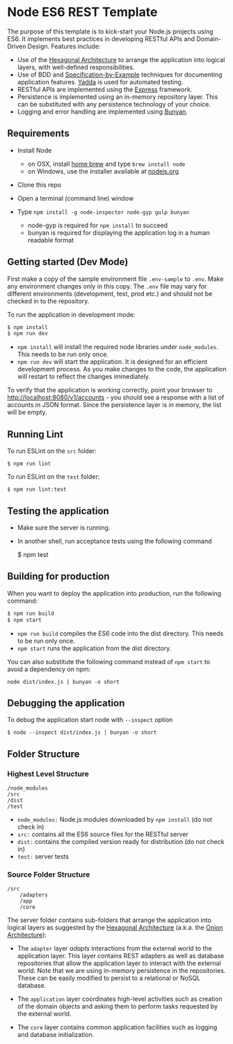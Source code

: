 Node ES6 REST Template
======================
The purpose of this template is to kick-start your Node.js projects using ES6. It implements best practices in developing RESTful APIs and Domain-Driven Design. Features include:
- Use of the [Hexagonal Architecture](http://alistair.cockburn.us/Hexagonal+architecture) to arrange the application into logical layers, with well-defined responsibilities.
- Use of BDD and [Specification-by-Example](http://specificationbyexample.com/) techniques for documenting application features. [Yadda](https://github.com/acuminous/yadda) is used for automated testing.
- RESTful APIs are implemented using the [Express](http://expressjs.com/) framework.
- Persistence is implemented using an in-memory repository layer. This can be substituted with any persistence technology of your choice.
- Logging and error handling are implemented using [Bunyan](https://github.com/trentm/node-bunyan).

Requirements
------------
- Install Node
    - on OSX, install [home brew](http://brew.sh/) and type `brew install node`
    - on Windows, use the installer available at [nodejs.org](http://nodejs.org/)

- Clone this repo

- Open a terminal (command line) window

- Type `npm install -g node-inspector node-gyp gulp bunyan`
    - node-gyp is required for `npm install` to succeed
    - bunyan is required for displaying the application log in a human readable format

Getting started (Dev Mode)
--------------------------
First make a copy of the sample environment file `.env-sample` to `.env`. Make any environment changes only in this copy. The `.env` file may vary for different environments (development, test, prod etc.) and should not be checked in to the repository. 

To run the application in development mode:
```bash
$ npm install
$ npm run dev
```

- `npm install` will install the required node libraries under `node_modules`. This needs to be run only once.
- `npm run dev` will start the application. It is designed for an efficient development process. As you make changes to the code, the application will restart to reflect the changes immediately.

To verify that the application is working correctly, point your browser to [http://localhost:8080/v1/accounts](http://localhost:8080/v1/accounts) - you should see a response with a list of accounts in JSON format. Since the persistence layer is in memory, the list will be empty.

Running Lint
------------
To run ESLint on the `src` folder:

    $ npm run lint

To run ESLint on the `test` folder:

    $ npm run lint:test

Testing the application
-----------------------
- Make sure the server is running.
- In another shell, run acceptance tests using the following command


    $ npm test

Building for production
-----------------------
When you want to deploy the application into production, run the following command:

```bash
$ npm run build
$ npm start
```

- `npm run build` compiles the ES6 code into the dist directory. This needs to be run only once.
- `npm start` runs the application from the dist directory.

You can also substitute the following command instead of `npm start` to avoid a dependency on npm:

    node dist/index.js | bunyan -o short

Debugging the application
-------------------------
To debug the application start node with `--inspect` option

    $ node --inspect dist/index.js | bunyan -o short
    
Folder Structure
----------------

### Highest Level Structure

```
/node_modules
/src
/dist
/test
```

- `node_modules:` Node.js modules downloaded by `npm install` (do not check in)
- `src:` contains all the ES6 source files for the RESTful server
- `dist:` contains the compiled version ready for distribution (do not check in)
- `test:` server tests

### Source Folder Structure

```
/src
    /adapters
    /app
    /core
```

The server folder contains sub-folders that arrange the application into logical layers as suggested by the [Hexagonal Architecture](http://alistair.cockburn.us/Hexagonal+architecture) (a.k.a. the [Onion Architecture](http://jeffreypalermo.com/blog/the-onion-architecture-part-1/)):

- The `adapter` layer *adapts* interactions from the external world to the application layer. This layer contains REST adapters as well as database repositories that allow the application layer to interact with the external world. Note that we are using in-memory persistence in the repositories. These can be easily modified to persist to a relational or NoSQL database.

- The `application` layer coordinates high-level activities such as creation of the domain objects and asking them to perform tasks requested by the external world.

- The `core` layer contains common application facilities such as logging and database initialization.

